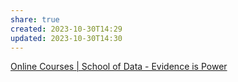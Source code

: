 ```yaml
---
share: true
created: 2023-10-30T14:29
updated: 2023-10-30T14:30
---
```

[Online Courses | School of Data - Evidence is Power](https://schoolofdata.org/courses/#Essentials)
